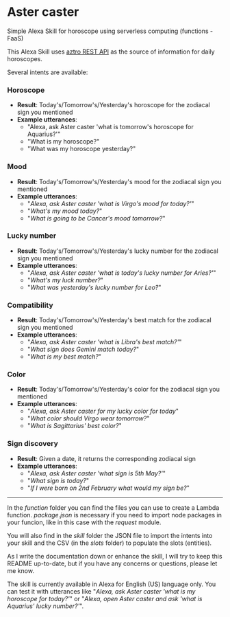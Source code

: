 # Aster caster
Simple Alexa Skill for horoscope using serverless computing (functions - FaaS)

This Alexa Skill uses [aztro REST API](https://aztro.readthedocs.io/en/latest/) as the source of information for daily horoscopes.

Several intents are available:

### Horoscope
* __Result__: Today's/Tomorrow's/Yesterday's horoscope for the zodiacal sign you mentioned
* __Example utterances__:
    * "Alexa, ask Aster caster 'what is tomorrow\'s horoscope for Aquarius?'"
    * "What is my horoscope?"
    * "What was my horoscope yesterday?"

### Mood
* __Result__: Today's/Tomorrow's/Yesterday's mood for the zodiacal sign you mentioned
* __Example utterances__:
    * "_Alexa, ask Aster caster 'what is Virgo\'s mood for today?'_"
    * "_What's my mood today?_"
    * "_What is going to be Cancer\'s mood tomorrow?_"

### Lucky number
* __Result__: Today's/Tomorrow's/Yesterday's lucky number for the zodiacal sign you mentioned
* __Example utterances__:
    * "_Alexa, ask Aster caster 'what is today\'s lucky number for Aries?'_"
    * "_What's my luck number?_"
    * "_What was yesterday's lucky number for Leo?_"

### Compatibility
* __Result__: Today's/Tomorrow's/Yesterday's best match for the zodiacal sign you mentioned
* __Example utterances__:
    * "_Alexa, ask Aster caster 'what is Libra\'s best match?'_"
    * "_What sign does Gemini match today?_"
    * "_What is my best match?_"

### Color
* __Result__: Today's/Tomorrow's/Yesterday's color for the zodiacal sign you mentioned
* __Example utterances__:
    * "_Alexa, ask Aster caster for my lucky color for today_"
    * "_What color should Virgo wear tomorrow?_"
    * "_What is Sagittarius\' best color?_"

### Sign discovery
* __Result__: Given a date, it returns the corresponding zodiacal sign
* __Example utterances__:
    * "_Alexa, ask Aster caster 'what sign is 5th May?'_"
    * "_What sign is today?_"
    * "_If I were born on 2nd February what would my sign be?_"

- - - -

In the *function* folder you can find the files you can use to create a Lambda function. *package.json* is necessary if you need to import node packages in your funcion, like in this case with the *request* module.

You will also find in the *skill* folder the JSON file to import the intents into your skill and the CSV (in the *slots* folder) to populate the slots (entities).

As I write the documentation down or enhance the skill, I will try to keep this README up-to-date, but if you have any concerns or questions, please let me know.

The skill is currently available in Alexa for English (US) language only. You can test it with utterances like "_Alexa, ask Aster caster 'what is my horoscope for today?'_" or "_Alexa, open Aster caster and ask 'what is Aquarius\' lucky number?'_".